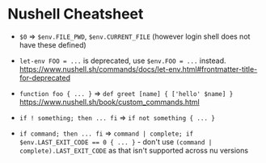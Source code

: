 # Nushell Cheatsheet

- `$0` => `$env.FILE_PWD`, `$env.CURRENT_FILE` (however login shell does not have these defined)

- `let-env FOO = ...` is deprecated, use `$env.FOO = ...` instead.
  https://www.nushell.sh/commands/docs/let-env.html#frontmatter-title-for-deprecated

- `function foo { ... }` => `def greet [name] { ['hello' $name] }`
  https://www.nushell.sh/book/custom_commands.html

- `if ! something; then ... fi` => `if not something { ... }`

- `if command; then ... fi` => `command | complete; if $env.LAST_EXIT_CODE == 0 { ... }` - don't use `(command | complete).LAST_EXIT_CODE` as that isn't supported across nu versions
